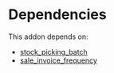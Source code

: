 # Dependencies

This addon depends on:

- [stock_picking_batch](https://github.com/bringout/oca-ocb-warehouse/tree/9b14fcb23c7ebeb2f1d8695642aaa941064d4d00/odoo-bringout-oca-ocb-stock_picking_batch)
- [sale_invoice_frequency](https://github.com/bringout/oca-workflow-process)

